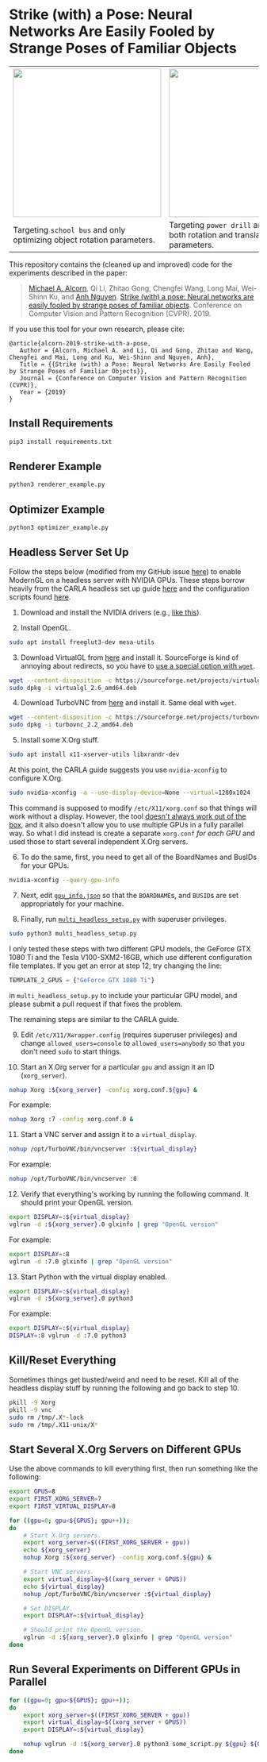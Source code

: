 # Strike (with) a Pose: Neural Networks Are Easily Fooled by Strange Poses of Familiar Objects

<p align="center">

<table>
  <col width="299">
  <col width="299">
  <col width="299">
  <tr>
    <th><img src="school_bus.gif", width="299"></th>
    <th><img src="power_drill.gif", width="299"></th>
    <th><img src="school_bus_light.gif", width="299"></th>
  </tr>
  <tr>
    <td>Targeting <code>school bus</code> and only optimizing object rotation parameters.</td>
    <td>Targeting <code>power drill</code> and optimizing both rotation and translation parameters.</td>
    <td>Targeting <code>school bus</code> and only optimizing light rotation parameters.</td>
  </tr>

</table>

This repository contains the (cleaned up and improved) code for the experiments described in the paper:

> [Michael A. Alcorn](https://sites.google.com/view/michaelaalcorn), Qi Li, Zhitao Gong, Chengfei Wang, Long Mai, Wei-Shinn Ku, and [Anh Nguyen](http://anhnguyen.me). [Strike (with) a pose: Neural networks are easily fooled by strange poses of familiar objects](https://arxiv.org/abs/1811.11553). Conference on Computer Vision and Pattern Recognition (CVPR). 2019.

If you use this tool for your own research, please cite:

```
@article{alcorn-2019-strike-with-a-pose,
   Author = {Alcorn, Michael A. and Li, Qi and Gong, Zhitao and Wang, Chengfei and Mai, Long and Ku, Wei-Shinn and Nguyen, Anh},
   Title = {{Strike (with) a Pose: Neural Networks Are Easily Fooled by Strange Poses of Familiar Objects}},
   Journal = {Conference on Computer Vision and Pattern Recognition (CVPR)},
   Year = {2019}
}
```

## Install Requirements

```bash
pip3 install requirements.txt
```

## Renderer Example

```bash
python3 renderer_example.py
```

## Optimizer Example

```bash
python3 optimizer_example.py
```

## Headless Server Set Up

Follow the steps below (modified from my GitHub issue [here](https://github.com/cprogrammer1994/Headless-rendering-with-python/issues/7#)) to enable ModernGL on a headless server with NVIDIA GPUs. These steps borrow heavily from the CARLA headless set up guide [here](https://github.com/carla-simulator/carla/blob/master/Docs/carla_headless.md) and the configuration scripts found [here](https://github.com/agisoft-llc/cloud-scripts).

1) Download and install the NVIDIA drivers (e.g., [like this](https://linuxconfig.org/how-to-install-the-nvidia-drivers-on-ubuntu-18-04-bionic-beaver-linux)).

2) Install OpenGL.

```bash
sudo apt install freeglut3-dev mesa-utils
```

3) Download VirtualGL from [here](https://sourceforge.net/projects/virtualgl/files/) and install it. SourceForge is kind of annoying about redirects, so you have to [use a special option with `wget`](https://stackoverflow.com/a/45258959/1316276).

```bash
wget --content-disposition -c https://sourceforge.net/projects/virtualgl/files/2.6/virtualgl_2.6_amd64.deb
sudo dpkg -i virtualgl_2.6_amd64.deb
```

4) Download TurboVNC from [here](https://sourceforge.net/projects/turbovnc/files/) and install it. Same deal with `wget`.

```bash
wget --content-disposition -c https://sourceforge.net/projects/turbovnc/files/2.2/turbovnc_2.2_amd64.deb
sudo dpkg -i turbovnc_2.2_amd64.deb
```

5) Install some X.Org stuff.

```bash
sudo apt install x11-xserver-utils libxrandr-dev
```

At this point, the CARLA guide suggests you use `nvidia-xconfig` to configure X.Org.

```bash
sudo nvidia-xconfig -a --use-display-device=None --virtual=1280x1024
```

This command is supposed to modify `/etc/X11/xorg.conf` so that things will work without a display. However, the tool [doesn't always work out of the box](https://github.com/yrahal/ec2-setup/issues/2), and it also doesn't allow you to use multiple GPUs in a fully parallel way. So what I did instead is create a separate `xorg.conf` _for each GPU_ and used those to start several independent X.Org servers.

6) To do the same, first, you need to get all of the BoardNames and BusIDs for your GPUs.

```bash
nvidia-xconfig --query-gpu-info
```

7) Next, edit [`gpu_info.json`](https://github.com/airalcorn2/strike-with-a-pose/tree/master/paper_code/gpu_info.json) so that the `BOARDNAME`s, and `BUSID`s are set appropriately for your machine.

8) Finally, run [`multi_headless_setup.py`](https://github.com/airalcorn2/strike-with-a-pose/tree/master/paper_code/multi_headless_setup.py) with superuser privileges.

```bash
sudo python3 multi_headless_setup.py
```

I only tested these steps with two different GPU models, the GeForce GTX 1080 Ti and the Tesla V100-SXM2-16GB, which use different configuration file templates. If you get an error at step 12, try changing the line:

```python
TEMPLATE_2_GPUS = {"GeForce GTX 1080 Ti"}
```

in `multi_headless_setup.py` to include your particular GPU model, and please submit a pull request if that fixes the problem.

The remaining steps are similar to the CARLA guide.

9) Edit `/etc/X11/Xwrapper.config` (requires superuser privileges) and change `allowed_users=console` to `allowed_users=anybody` so that you don't need `sudo` to start things.

10) Start an X.Org server for a particular `gpu` and assign it an ID (`xorg_server`).

```bash
nohup Xorg :${xorg_server} -config xorg.conf.${gpu} &
```

For example:

```bash
nohup Xorg :7 -config xorg.conf.0 &
```

11) Start a VNC server and assign it to a `virtual_display`.

```bash
nohup /opt/TurboVNC/bin/vncserver :${virtual_display}
```

For example:

```bash
nohup /opt/TurboVNC/bin/vncserver :8
```

12) Verify that everything's working by running the following command. It should print your OpenGL version.

```bash
export DISPLAY=:${virtual_display}
vglrun -d :${xorg_server}.0 glxinfo | grep "OpenGL version"
```

For example:

```bash
export DISPLAY=:8
vglrun -d :7.0 glxinfo | grep "OpenGL version"
```

13) Start Python with the virtual display enabled.

```bash
export DISPLAY=:${virtual_display}
vglrun -d :${xorg_server}.0 python3
```

For example:

```bash
export DISPLAY=:${virtual_display}
DISPLAY=:8 vglrun -d :7.0 python3
```

## Kill/Reset Everything

Sometimes things get busted/weird and need to be reset. Kill all of the headless display stuff by running the following and go back to step 10.

```bash
pkill -9 Xorg
pkill -9 vnc
sudo rm /tmp/.X*-lock
sudo rm /tmp/.X11-unix/X*
```

## Start Several X.Org Servers on Different GPUs

Use the above commands to kill everything first, then run something like the following:

```bash
export GPUS=8
export FIRST_XORG_SERVER=7
export FIRST_VIRTUAL_DISPLAY=8

for ((gpu=0; gpu<${GPUS}; gpu++));
do
    # Start X.Org servers.
    export xorg_server=$((FIRST_XORG_SERVER + gpu))
    echo ${xorg_server}
    nohup Xorg :${xorg_server} -config xorg.conf.${gpu} &

    # Start VNC servers.
    export virtual_display=$((xorg_server + GPUS))
    echo ${virtual_display}
    nohup /opt/TurboVNC/bin/vncserver :${virtual_display}

    # Set DISPLAY.
    export DISPLAY=:${virtual_display}

    # Should print the OpenGL version.
    vglrun -d :${xorg_server}.0 glxinfo | grep "OpenGL version"
done
```

## Run Several Experiments on Different GPUs in Parallel

```bash
for ((gpu=0; gpu<${GPUS}; gpu++));
do
    export xorg_server=$((FIRST_XORG_SERVER + gpu))
    export virtual_display=$((xorg_server + GPUS))
    export DISPLAY=:${virtual_display}

    nohup vglrun -d :${xorg_server}.0 python3 some_script.py ${gpu} ${GPUS} > ${gpu}.log &
done
```
